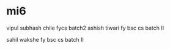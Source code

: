 # mi6
vipul subhash chile
fycs
batch2
ashish tiwari
fy bsc cs
batch II





sahil wakshe
fy bsc cs 
batch II
